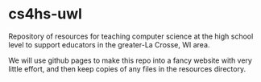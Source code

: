 # cs4hs-uwl
Repository of resources for teaching computer science at the high school level to support educators in the greater-La Crosse, WI area.

We will use github pages to make this repo into a fancy website with very little effort, and then keep copies of any files in the resources directory.

